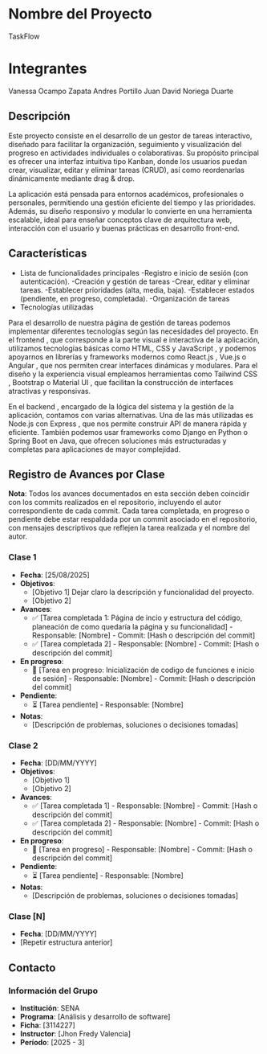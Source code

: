 # Nombre del Proyecto
TaskFlow

# Integrantes 
Vanessa Ocampo Zapata
Andres Portillo
Juan David Noriega Duarte

## Descripción
Este proyecto consiste en el desarrollo de un gestor de tareas interactivo, diseñado para facilitar la organización, seguimiento y visualización del progreso en actividades individuales o colaborativas. Su propósito principal es ofrecer una interfaz intuitiva tipo Kanban, donde los usuarios puedan crear, visualizar, editar y eliminar tareas (CRUD), así como reordenarlas dinámicamente mediante drag & drop.

La aplicación está pensada para entornos académicos, profesionales o personales, permitiendo una gestión eficiente del tiempo y las prioridades. Además, su diseño responsivo y modular lo convierte en una herramienta escalable, ideal para enseñar conceptos clave de arquitectura web, interacción con el usuario y buenas prácticas en desarrollo front-end.


## Características
- Lista de funcionalidades principales
-Registro e inicio de sesión (con autenticación).
-Creación y gestión de tareas
-Crear, editar y eliminar tareas.
-Establecer prioridades (alta, media, baja).
-Establecer estados (pendiente, en progreso, completada).
-Organización de tareas
- Tecnologías utilizadas

Para el desarrollo de nuestra página de gestión de tareas podemos implementar diferentes tecnologías según las necesidades del proyecto. En el frontend , que corresponde a la parte visual e interactiva de la aplicación, utilizamos tecnologías básicas como HTML, CSS y JavaScript , y podemos apoyarnos en librerías y frameworks modernos como React.js , Vue.js o Angular , que nos permiten crear interfaces dinámicas y modulares. Para el diseño y la experiencia visual empleamos herramientas como Tailwind CSS , Bootstrap o Material UI , que facilitan la construcción de interfaces atractivas y responsivas.

En el backend , encargado de la lógica del sistema y la gestión de la aplicación, contamos con varias alternativas. Una de las más utilizadas es Node.js con Express , que nos permite construir API de manera rápida y eficiente. También podemos usar frameworks como Django en Python o Spring Boot en Java, que ofrecen soluciones más estructuradas y completas para aplicaciones de mayor complejidad.

## Registro de Avances por Clase
**Nota**: Todos los avances documentados en esta sección deben coincidir con los commits realizados en el repositorio, incluyendo el autor correspondiente de cada commit. Cada tarea completada, en progreso o pendiente debe estar respaldada por un commit asociado en el repositorio, con mensajes descriptivos que reflejen la tarea realizada y el nombre del autor.

### Clase 1
- **Fecha**: [25/08/2025]
- **Objetivos**:
  - [Objetivo 1] Dejar claro la descripción y funcionalidad del proyecto.
  - [Objetivo 2]
- **Avances**:
  - ✅ [Tarea completada 1: Página de incio y estructura del código, planeación de como quedaría la página y su funcionalidad] - Responsable: [Nombre] - Commit: [Hash o descripción del commit]
  - ✅ [Tarea completada 2] - Responsable: [Nombre] - Commit: [Hash o descripción del commit]
- **En progreso**:
  - 🔄 [Tarea en progreso: Inicialización de codigo de funciones e inicio de sesión] - Responsable: [Nombre] - Commit: [Hash o descripción del commit]
- **Pendiente**:
  - ⏳ [Tarea pendiente] - Responsable: [Nombre]
- **Notas**:
  - [Descripción de problemas, soluciones o decisiones tomadas]

### Clase 2
- **Fecha**: [DD/MM/YYYY]
- **Objetivos**:
  - [Objetivo 1]
  - [Objetivo 2]
- **Avances**:
  - ✅ [Tarea completada 1] - Responsable: [Nombre] - Commit: [Hash o descripción del commit]
  - ✅ [Tarea completada 2] - Responsable: [Nombre] - Commit: [Hash o descripción del commit]
- **En progreso**:
  - 🔄 [Tarea en progreso] - Responsable: [Nombre] - Commit: [Hash o descripción del commit]
- **Pendiente**:
  - ⏳ [Tarea pendiente] - Responsable: [Nombre]
- **Notas**:
  - [Descripción de problemas, soluciones o decisiones tomadas]

### Clase [N]
- **Fecha**: [DD/MM/YYYY]
- [Repetir estructura anterior]

## Contacto
### Información del Grupo
- **Institución**: SENA
- **Programa**: [Análisis y desarrollo de software]
- **Ficha**: [3114227]
- **Instructor**: [Jhon Fredy Valencia]
- **Período**: [2025 - 3]